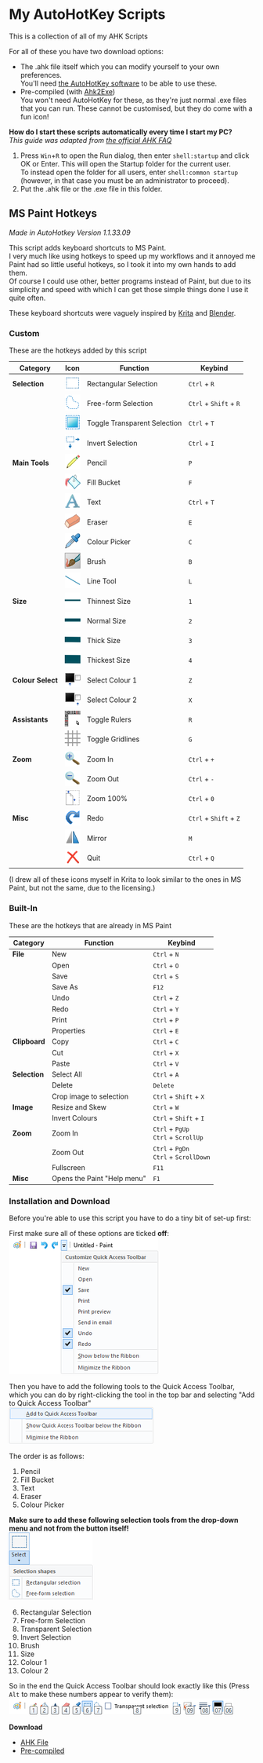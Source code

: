 # My AutoHotKey Scripts
This is a collection of all of my AHK Scripts

For all of these you have two download options:
- The .ahk file itself which you can modify yourself to your own preferences.\
You'll need [the AutoHotKey software](https://www.autohotkey.com/) to be able to use these.
- Pre-compiled (with [Ahk2Exe](https://github.com/AutoHotkey/Ahk2Exe))\
You won't need AutoHotKey for these, as they're just normal .exe files that you can run. These cannot be customised, but they do come with a fun icon!

**How do I start these scripts automatically every time I start my PC?**\
*This guide was adapted from [the official AHK FAQ](https://www.autohotkey.com/docs/FAQ.htm#Startup)*
1. Press `Win`+`R` to open the Run dialog, then enter `shell:startup` and click OK or Enter. This will open the Startup folder for the current user.\
To instead open the folder for all users, enter `shell:common startup` (however, in that case you must be an administrator to proceed).
2. Put the .ahk file or the .exe file in this folder.


## MS Paint Hotkeys
*Made in AutoHotkey Version 1.1.33.09*

This script adds keyboard shortcuts to MS Paint.\
I very much like using hotkeys to speed up my workflows and it annoyed me Paint had so little useful hotkeys, so I took it into my own hands to add them.\
Of course I could use other, better programs instead of Paint, but due to its simplicity and speed with which I can get those simple things done I use it quite often.

These keyboard shortcuts were vaguely inspired by [Krita](https://krita.org/) and [Blender](https://blender.org/).

### Custom
These are the hotkeys added by this script

Category | Icon | Function | Keybind
--- | --- | --- | ---
**Selection** | ![](.github/readme-images/mspaint/sel-rect.png)| Rectangular Selection | `Ctrl` + `R`
&nbsp; | ![](.github/readme-images/mspaint/sel-free.png)| Free-form Selection | `Ctrl` + `Shift` + `R`
&nbsp; | ![](.github/readme-images/mspaint/sel-transp.png)| Toggle Transparent Selection | `Ctrl` + `T`
&nbsp; | ![](.github/readme-images/mspaint/sel-inv.png)| Invert Selection | `Ctrl` + `I`
**Main Tools** | ![](.github/readme-images/mspaint/main-pencil.png)| Pencil | `P`
&nbsp; | ![](.github/readme-images/mspaint/main-fill.png)| Fill Bucket | `F`
&nbsp; | ![](.github/readme-images/mspaint/main-text.png)| Text | `Ctrl` + `T`
&nbsp; | ![](.github/readme-images/mspaint/main-eraser.png)| Eraser | `E`
&nbsp; | ![](.github/readme-images/mspaint/main-picker.png)| Colour Picker | `C`
&nbsp; | ![](.github/readme-images/mspaint/main-brush.png)| Brush | `B`
&nbsp; | ![](.github/readme-images/mspaint/main-line.png)| Line Tool | `L`
**Size** | ![](.github/readme-images/mspaint/size-1.png)| Thinnest Size | `1`
&nbsp; | ![](.github/readme-images/mspaint/size-2.png)| Normal Size | `2`
&nbsp; | ![](.github/readme-images/mspaint/size-3.png)| Thick Size | `3`
&nbsp; | ![](.github/readme-images/mspaint/size-4.png)| Thickest Size | `4`
**Colour Select** | ![](.github/readme-images/mspaint/col-1.png)| Select Colour 1 | `Z`
&nbsp; | ![](.github/readme-images/mspaint/col-2.png)| Select Colour 2 | `X`
**Assistants** | ![](.github/readme-images/mspaint/assist-rulers.png)| Toggle Rulers | `R`
&nbsp; | ![](.github/readme-images/mspaint/assist-gridline.png)| Toggle Gridlines | `G`
**Zoom** | ![](.github/readme-images/mspaint/zoom-in.png)| Zoom In | `Ctrl` + `+`
&nbsp; | ![](.github/readme-images/mspaint/zoom-out.png)| Zoom Out | `Ctrl` + `-`
&nbsp; | ![](.github/readme-images/mspaint/zoom-100.png)| Zoom 100% | `Ctrl` + `0`
**Misc** | ![](.github/readme-images/mspaint/misc-redo.png)| Redo | `Ctrl` + `Shift` + `Z`
&nbsp; | ![](.github/readme-images/mspaint/misc-mirror.png)| Mirror | `M`
&nbsp; | ![](.github/readme-images/mspaint/misc-quit.png)| Quit | `Ctrl` + `Q`

(I drew all of these icons myself in Krita to look similar to the ones in MS Paint, but not the same, due to the licensing.)

### Built-In
These are the hotkeys that are already in MS Paint

Category | Function | Keybind
--- | --- | ---
**File** | New | `Ctrl` + `N`
&nbsp; | Open | `Ctrl` + `O`
&nbsp; | Save | `Ctrl` + `S`
&nbsp; | Save As | `F12`
&nbsp; | Undo | `Ctrl` + `Z`
&nbsp; | Redo | `Ctrl` + `Y`
&nbsp; | Print | `Ctrl` + `P`
&nbsp; | Properties | `Ctrl` + `E`
**Clipboard** | Copy | `Ctrl` + `C`
&nbsp; | Cut | `Ctrl` + `X`
&nbsp; | Paste | `Ctrl` + `V`
**Selection** | Select All | `Ctrl` + `A`
&nbsp; | Delete | `Delete`
&nbsp; | Crop image to selection| `Ctrl` + `Shift` + `X`
**Image** | Resize and Skew | `Ctrl` + `W`
&nbsp; | Invert Colours | `Ctrl` + `Shift` + `I`
**Zoom** | Zoom In | `Ctrl` + `PgUp` <br/> `Ctrl` + `ScrollUp`
&nbsp; | Zoom Out | `Ctrl` + `PgDn` <br/> `Ctrl` + `ScrollDown`
&nbsp; | Fullscreen | `F11`
**Misc** | Opens the Paint "Help menu" | `F1`

### Installation and Download
Before you're able to use this script you have to do a tiny bit of set-up first:

First make sure all of these options are ticked **off**:\
![](.github/readme-images/mspaint/qatoolbarfirst.png)

Then you have to add the following tools to the Quick Access Toolbar, which you can do by right-clicking the tool in the top bar and selecting "Add to Quick Access Toolbar"\
![](.github/readme-images/mspaint/qatoolbaradd.png)

The order is as follows:
1. Pencil
2. Fill Bucket
3. Text
4. Eraser
5. Colour Picker

**Make sure to add these following selection tools from the drop-down menu and not from the button itself!**\
![](.github/readme-images/mspaint/qatoolbarsel.png)

6. Rectangular Selection
7. Free-form Selection
8. Transparent Selection
9. Invert Selection
10. Brush
11. Size
12. Colour 1
13. Colour 2

So in the end the Quick Access Toolbar should look exactly like this (Press `Alt` to make these numbers appear to verify them):\
![](.github/readme-images/mspaint/qatoolbarfinal.png)

**Download**
- [AHK File](https://raw.githubusercontent.com/TechnicJelle/My-AutoHotKey-Scripts/main/MS%20Paint%20Hotkeys.ahk)
- [Pre-compiled](https://github.com/TechnicJelle/My-AutoHotKey-Scripts/releases/latest/download/MS_Paint_Hotkeys.exe)
